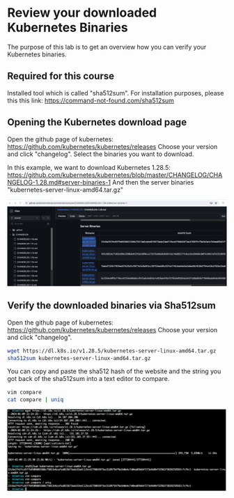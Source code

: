 # Review your downloaded Kubernetes Binaries

The purpose of this lab is to get an overview how you can verify your Kubernetes binaries.

## Required for this course

Installed tool which is called "sha512sum". 
For installation purposes, please this this link: https://command-not-found.com/sha512sum

## Opening the Kubernetes download page
Open the github page of kubernetes: https://github.com/kubernetes/kubernetes/releases
Choose your version and click "changelog".
Select the binaries you want to download. 

In this example, we want to download Kubernetes 1.28.5: https://github.com/kubernetes/kubernetes/blob/master/CHANGELOG/CHANGELOG-1.28.md#server-binaries-1
And then the server binaries "kubernetes-server-linux-amd64.tar.gz"

![alt text](./serverbinaries.png "Kubernetes Server Binaries")

## Verify the downloaded binaries via Sha512sum
Open the github page of kubernetes: https://github.com/kubernetes/kubernetes/releases
Choose your version and click "changelog".

```bash
wget https://dl.k8s.io/v1.28.5/kubernetes-server-linux-amd64.tar.gz
sha512sum kubernetes-server-linux-amd64.tar.gz
```

You can copy and paste the sha512 hash of the website and the string you got back of the sha512sum into a text editor to compare.

```bash
vim compare
cat compare | uniq
```

![alt text](./sha512sum.png "Result sha512sum")






